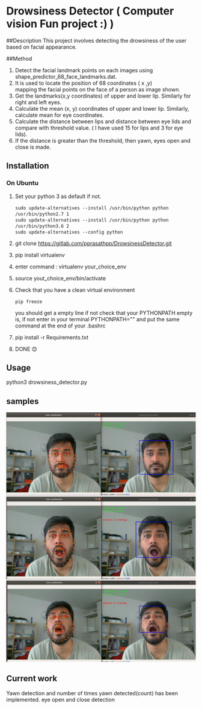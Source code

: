 # Drowsiness Detector  ( Computer vision Fun project :) )

##Description
This project involves detecting the drowsiness of the user based on facial appearance. 

##Method
1. Detect the facial landmark points on each images using shape_predictor_68_face_landmarks.dat.
2. It is used to locate the position of 68 coordinates ( x ,y)  mapping the facial points on the face of a person as image shown.
3. Get the landmarks(x,y coordinates) of upper and lower lip. Similarly for right and left eyes.
4. Calculate the mean (x, y) coordinates of upper and lower lip. Similarly, calculate mean for eye coordinates.
5. Calculate the distance between lips and distance between eye lids and compare with threshold value. ( I have used 15 for lips and 3 for eye lids).
6. If the distance is greater than the threshold, then yawn, eyes open and close is made.

## Installation

### On Ubuntu

1. Set your python 3 as default if not.

    ```text
    sudo update-alternatives --install /usr/bin/python python /usr/bin/python2.7 1
    sudo update-alternatives --install /usr/bin/python python /usr/bin/python3.6 2
    sudo update-alternatives --config python
    ```

2. git clone https://gitlab.com/pprasathpp/DrowsinessDetector.git
3. pip install virtualenv
4. enter command : virtualenv your_choice_env
5. source yout_choice_env/bin/activate
6. Check that you have a clean virtual environment

    ```text
    pip freeze
    ```

    you should get a empty line  if not check that your PYTHONPATH empty is, if not enter in your terminal PYTHONPATH="" and put the same command at the end of your .bashrc

7. pip install -r Requirements.txt
8. DONE  :blush:

## Usage

python3 drowsiness_detector.py

## samples
![Eyes open](/images/eyesOpen.png)
![Yawning when eyes are opened](/images/YawningEyesOpen.png)
![Yawning when eyes are opened](/images/YawningEyesClosed.png)


## Current work

Yawn detection and number of times yawn detected(count) has been implemented.
eye open and close detection 
